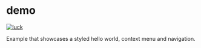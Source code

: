 # demo

[![luck](https://storage.googleapis.com/murlok-github/hello-thumb.png)](https://hello.murlok.io)

Example that showcases a styled hello world, context menu and navigation.
